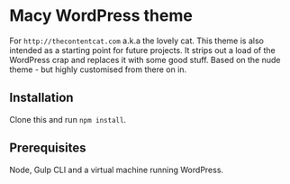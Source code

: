 # Macy WordPress theme

For `http://thecontentcat.com` a.k.a the lovely cat. This theme is also intended as a starting point for future projects. It strips out a load of the WordPress crap and replaces it with some good stuff. Based on the nude theme - but highly customised from there on in.

## Installation

Clone this and run `npm install`.

## Prerequisites

Node, Gulp CLI and a virtual machine running WordPress.
